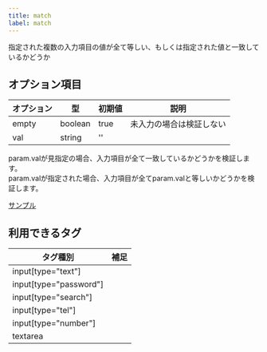 ```yaml
---
title: match
label: match
---
```


指定された複数の入力項目の値が全て等しい、もしくは指定された値と一致しているかどうか

## オプション項目

| オプション | 型      | 初期値 | 説明             |
|------------|---------|--------|------------------|
| empty      | boolean | true   | 未入力の場合は検証しない |
| val        | string  | ''     |  |

param.valが見指定の場合、入力項目が全て一致しているかどうかを検証します。  
param.valが指定された場合、入力項目が全てparam.valと等しいかどうかを検証します。

[サンプル](/components/detail/ja-match-rule-sample)

## 利用できるタグ

| タグ種別               | 補足 |
|------------------------|------|
| input[type="text"]     |      |
| input[type="password"] |      |
| input[type="search"]   |      |
| input[type="tel"]      |      |
| input[type="number"]   |      |
| textarea               |      |
